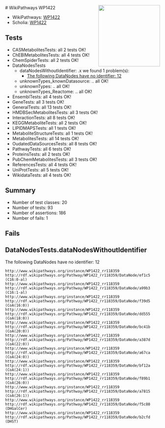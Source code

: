 <img style="float: right; width: 200px" src="https://upload.wikimedia.org/wikipedia/commons/thumb/8/83/Wplogo_with_text_500.png/640px-Wplogo_with_text_500.png" />
# WikiPathways WP1422

* WikiPathways: [WP1422](https://wikipathways.org/pathways/WP1422)
* Scholia: [WP1422](https://scholia.toolforge.org/wikipathways/WP1422)
## Tests
* CASMetabolitesTests: all 2 tests OK!
* ChEBIMetabolitesTests: all 4 tests OK!
* ChemSpiderTests: all 2 tests OK!
* DataNodesTests
    * dataNodesWithoutIdentifier: .x we found 1 problem(s):
        * [The following DataNodes have no identifier: 12](#8792c492)
    * unknownTypes_knownDatasource: .. all OK!
    * unknownTypes: .. all OK!
    * unknownTypes_Reactome: .. all OK!
* EnsemblTests: all 4 tests OK!
* GeneTests: all 3 tests OK!
* GeneralTests: all 13 tests OK!
* HMDBSecMetabolitesTests: all 3 tests OK!
* InteractionTests: all 8 tests OK!
* KEGGMetaboliteTests: all 2 tests OK!
* LIPIDMAPSTests: all 1 tests OK!
* MetaboliteStructureTests: all 1 tests OK!
* MetabolitesTests: all 14 tests OK!
* OudatedDataSourcesTests: all 8 tests OK!
* PathwayTests: all 6 tests OK!
* ProteinsTests: all 2 tests OK!
* PubChemMetabolitesTests: all 3 tests OK!
* ReferencesTests: all 4 tests OK!
* UniProtTests: all 5 tests OK!
* WikidataTests: all 4 tests OK!


## Summary

* Number of test classes: 20
* Number of tests: 93
* Number of assertions: 186
* Number of fails: 1

## Fails

<a name="8792c492" />

## DataNodesTests.dataNodesWithoutIdentifier

The following DataNodes have no identifier: 12
```
http://www.wikipathways.org/instance/WP1422_rr118359 http://rdf.wikipathways.org/Pathway/WP1422_rr118359/DataNode/ef1c5 (C16:0-al)
http://www.wikipathways.org/instance/WP1422_rr118359 http://rdf.wikipathways.org/Pathway/WP1422_rr118359/DataNode/a99b3 (C16:1-al)
http://www.wikipathways.org/instance/WP1422_rr118359 http://rdf.wikipathways.org/Pathway/WP1422_rr118359/DataNode/f39d5 (CoA(16:0))
http://www.wikipathways.org/instance/WP1422_rr118359 http://rdf.wikipathways.org/Pathway/WP1422_rr118359/DataNode/dd555 (CoA(18:0))
http://www.wikipathways.org/instance/WP1422_rr118359 http://rdf.wikipathways.org/Pathway/WP1422_rr118359/DataNode/bc41b (CoA(20:0))
http://www.wikipathways.org/instance/WP1422_rr118359 http://rdf.wikipathways.org/Pathway/WP1422_rr118359/DataNode/a387d (CoA(22:0))
http://www.wikipathways.org/instance/WP1422_rr118359 http://rdf.wikipathways.org/Pathway/WP1422_rr118359/DataNode/a67ca (CoA(24:0))
http://www.wikipathways.org/instance/WP1422_rr118359 http://rdf.wikipathways.org/Pathway/WP1422_rr118359/DataNode/bf12a (CoA(24:1))
http://www.wikipathways.org/instance/WP1422_rr118359 http://rdf.wikipathways.org/Pathway/WP1422_rr118359/DataNode/f89b1 (CoA(26:0))
http://www.wikipathways.org/instance/WP1422_rr118359 http://rdf.wikipathways.org/Pathway/WP1422_rr118359/DataNode/a7815 (CoA(26:1))
http://www.wikipathways.org/instance/WP1422_rr118359 http://rdf.wikipathways.org/Pathway/WP1422_rr118359/DataNode/f5c80 (DHGalCer)
http://www.wikipathways.org/instance/WP1422_rr118359 http://rdf.wikipathways.org/Pathway/WP1422_rr118359/DataNode/b2cfd (DHST)
```

